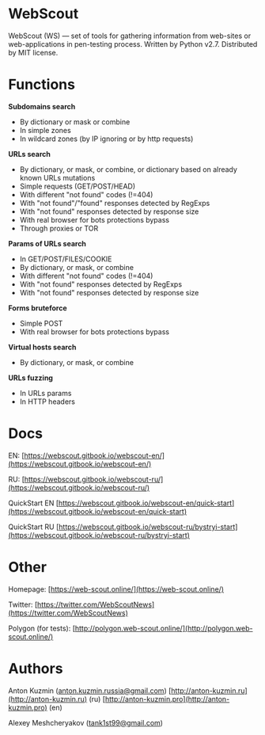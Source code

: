 # WebScout
WebScout (WS) — set of tools for gathering information from web-sites or web-applications in pen-testing process. 
Written by Python v2.7. Distributed by MIT license.

# Functions
**Subdomains search** 
* By dictionary or mask or combine
* In simple zones
* In wildcard zones (by IP ignoring or by http requests)

**URLs search**
* By dictionary, or mask, or combine, or dictionary based on already known URLs mutations
* Simple requests (GET/POST/HEAD)
* With different "not found" codes (!=404)
* With "not found"/"found" responses detected by RegExps
* With "not found" responses detected by response size
* With real browser for bots protections bypass 
* Through proxies or TOR

**Params of URLs search**
* In GET/POST/FILES/COOKIE
* By dictionary, or mask, or combine
* With different "not found" codes (!=404)
* With "not found" responses detected by RegExps
* With "not found" responses detected by response size

**Forms bruteforce**
* Simple POST
* With real browser for bots protections bypass

**Virtual hosts search**
* By dictionary, or mask, or combine

**URLs fuzzing**
* In URLs params
* In HTTP headers 

# Docs
EN: [https://webscout.gitbook.io/webscout-en/](https://webscout.gitbook.io/webscout-en/)

RU: [https://webscout.gitbook.io/webscout-ru/](https://webscout.gitbook.io/webscout-ru/)

QuickStart EN [https://webscout.gitbook.io/webscout-en/quick-start](https://webscout.gitbook.io/webscout-en/quick-start)

QuickStart RU [https://webscout.gitbook.io/webscout-ru/bystryi-start](https://webscout.gitbook.io/webscout-ru/bystryi-start) 

# Other
Homepage: [https://web-scout.online/](https://web-scout.online/)

Twitter: [https://twitter.com/WebScoutNews](https://twitter.com/WebScoutNews)

Polygon (for tests): [http://polygon.web-scout.online/](http://polygon.web-scout.online/) 

# Authors
Anton Kuzmin (anton.kuzmin.russia@gmail.com) [http://anton-kuzmin.ru](http://anton-kuzmin.ru) (ru) [http://anton-kuzmin.pro](http://anton-kuzmin.pro) (en)

Alexey Meshcheryakov (tank1st99@gmail.com)

